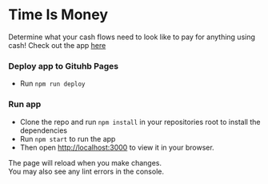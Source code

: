 # Time Is Money
Determine what your cash flows need to look like to pay for anything using cash!
Check out the app [here](https://chumomega.github.io/timeismoney/)

### Deploy app to Gituhb Pages
 - Run `npm run deploy`

### Run app
 - Clone the repo and run `npm install` in your repositories root to install the dependencies
 - Run `npm start` to run the app
 - Then open [http://localhost:3000](http://localhost:3000) to view it in your browser.

The page will reload when you make changes.\
You may also see any lint errors in the console.

